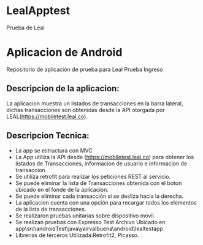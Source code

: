 # LealApptest
Prueba de Leal
# Aplicacion de Android
Repositorio de aplicación de prueba para Leal Prueba Ingreso
## Descripcion de la aplicacion:
La aplicacion muestra un listados de transacciones en la barra lateral, dichas transacciones son obtenidas desde la API otorgada por LEAL(https://mobiletest.leal.co).
## Descripcion Tecnica:
* La app se estructura con MVC
* La App utiliza la API desde (https://mobiletest.leal.co) para obtener los listados de Transacciones, informacion de usuario e informacion de transaccion 
* Se utiliza retrofit para realizar los peticiones REST al servicio.
* Se puede eliminar la lista de Transacciones obtenida con el boton ubicado en el fonde de la aplicacion.
* Se puede eliminar cada transacción si se desliza hacia la derecha.
* La aplicacion cuenta con una opción para recargar todos los elementos de la lista de transacciones.
* Se realizaron pruebas unitarias sobre dispositivo movil.
* Se realizan pruebas con Expresso Test Archivo Ubicado en app\src\androidTest\java\yairvalbuena\android\lealtestapp
* Librerias de terceros Utilizada:Retrofit2, Picasso.
